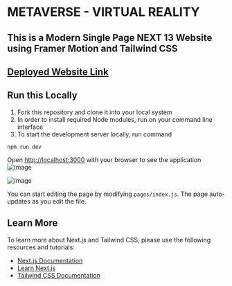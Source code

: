 # METAVERSE - VIRTUAL REALITY
## This is a Modern Single Page NEXT 13 Website using Framer Motion and Tailwind CSS 

## <a href="https://metaverse-abhinav.netlify.app/">Deployed Website Link</a>

## Run this Locally 

1. Fork this repository and clone it into your local system
2. In order to install required Node modules, run  on your command line interface
3. To start the development server locally, run command 
```
npm run dev
``` 
Open [http://localhost:3000](http://localhost:3000) with your browser to see the application
<br>
![image](https://user-images.githubusercontent.com/93826081/204091362-0e921148-5cf4-4ea2-b1bb-651ff0d5fa90.png)

![image](https://user-images.githubusercontent.com/93826081/204091932-0b7ee40c-bd88-4cdc-86f6-a93ed7250fa0.png)

You can start editing the page by modifying `pages/index.js`. The page auto-updates as you edit the file.

## Learn More

To learn more about Next.js and Tailwind CSS, please use the following resources and tutorials: 

- [Next.js Documentation](https://nextjs.org/docs)
- [Learn Next.js](https://nextjs.org/learn)
- [Tailwind CSS Documentation](https://tailwindcss.com/docs/installation)






